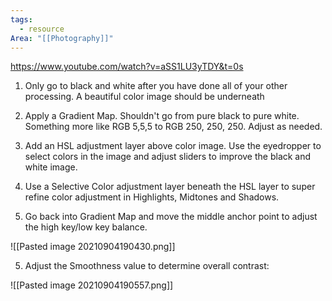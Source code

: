 ```yaml
---
tags:
  - resource
Area: "[[Photography]]"
---
```


https://www.youtube.com/watch?v=aSS1LU3yTDY&t=0s

1.  Only go to black and white after you have done all of your other processing.  A beautiful color image should be underneath

2.  Apply a Gradient Map.  Shouldn't go from pure black to pure white.   Something more like RGB 5,5,5 to RGB 250, 250, 250.  Adjust as needed.

3. Add an HSL adjustment layer above color image.  Use the eyedropper to select colors in the image and adjust sliders to improve the black and white image.    

4.  Use a Selective Color adjustment layer beneath the HSL layer to super refine color adjustment in Highlights, Midtones and Shadows.

5. Go back into Gradient Map and move the middle anchor point to adjust the high key/low key balance.


![[Pasted image 20210904190430.png]]

5. Adjust the Smoothness value to determine overall contrast:

![[Pasted image 20210904190557.png]]

